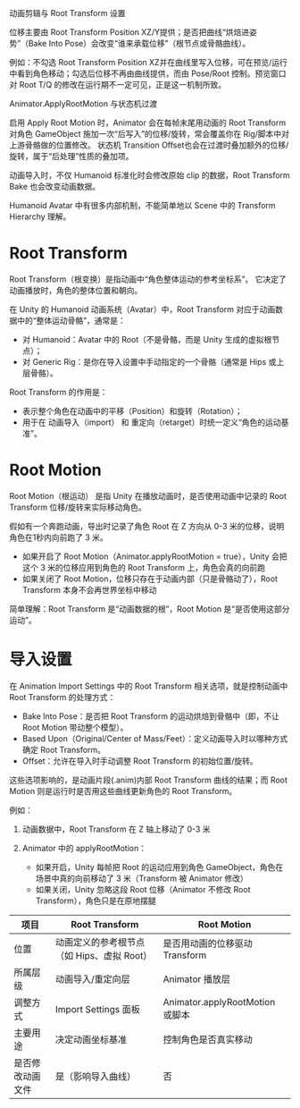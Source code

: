 动画剪辑与 Root Transform 设置

位移主要由 ​​Root Transform Position XZ/Y​​ 提供；是否把曲线“烘焙进姿势”（Bake Into Pose）会改变“谁来承载位移”（根节点或骨骼曲线）。

例如：不勾选 ​​Root Transform Position XZ​​ 并在曲线里写入位移，可在预览/运行中看到角色移动；勾选后位移不再由曲线提供，而由 Pose/Root 控制。预览窗口对 Root T/Q 的修改在运行期不一定可见，正是这一机制所致。

Animator.ApplyRootMotion 与状态机过渡

启用 ​​Apply Root Motion​​ 时，Animator 会在每帧末尾用动画的 ​​Root Transform​​ 对角色 GameObject 施加一次“后写入”的位移/旋转，常会覆盖你在 Rig/脚本中对上游骨骼做的位置修改。
状态机 ​​Transition Offset​​ 也会在过渡时叠加额外的位移/旋转，属于“后处理”性质的叠加项。

动画导入时，不仅 Humanoid 标准化时会修改原始 clip 的数据，Root Transform Bake 也会改变动画数据。

Humanoid Avatar 中有很多内部机制，不能简单地以 Scene 中的 Transform Hierarchy 理解。

# Root Transform

Root Transform（根变换）是指动画中“角色整体运动的参考坐标系”。
它决定了动画播放时，角色的整体位置和朝向。

在 Unity 的 Humanoid 动画系统（Avatar）中，Root Transform 对应于动画数据中的“整体运动骨骼”，通常是：

- 对 Humanoid：Avatar 中的 Root（不是骨骼，而是 Unity 生成的虚拟根节点）；
- 对 Generic Rig：是你在导入设置中手动指定的一个骨骼（通常是 Hips 或上层骨骼）。

Root Transform 的作用是：

- 表示整个角色在动画中的平移（Position）和旋转（Rotation）；
- 用于在 动画导入（import） 和 重定向（retarget）时统一定义“角色的运动基准”。

# Root Motion

Root Motion（根运动） 是指 Unity 在播放动画时，是否使用动画中记录的 Root Transform 位移/旋转来实际移动角色。

假如有一个奔跑动画，导出时记录了角色 Root 在 Z 方向从 0-3 米的位移，说明角色在1秒内向前跑了 3 米。

* 如果开启了 Root Motion（Animator.applyRootMotion = true），Unity 会把这个 3 米的位移应用到角色的 Root Transform 上，角色会真的向前跑
* 如果关闭了 Root Motion，位移只存在于动画内部（只是骨骼动了），Root Transform 本身不会再世界坐标中移动

简单理解：Root Transform 是“动画数据的根”，Root Motion 是“是否使用这部分运动”。

# 导入设置

在 Animation Import Settings 中的 Root Transform 相关选项，就是控制动画中 Root Transform 的处理方式：

- Bake Into Pose：是否把 Root Transform 的运动烘焙到骨骼中（即，不让 Root Motion 带动整个模型）。
- Based Upon（Original/Center of Mass/Feet）：定义动画导入时以哪种方式确定 Root Transform。
- Offset：允许在导入时手动调整 Root Transform 的初始位置/旋转。

这些选项影响的，是动画片段(.anim)内部 Root Transform 曲线的结果；而 Root Motion 则是运行时是否用这些曲线更新角色的 Root Transform。

例如：

1. 动画数据中，Root Transform 在 Z 轴上移动了 0-3 米
2. Animator 中的 applyRootMotion：

   - 如果开启，Unity 每帧把 Root 的运动应用到角色 GameObject，角色在场景中真的向前移动了 3 米（Transform 被 Animator 修改）
   - 如果关闭，Unity 忽略这段 Root 位移（Animator 不修改 Root Transform），角色只是在原地摆腿


| 项目       | Root Transform             | Root Motion                  |
| -------- | -------------------------- | ---------------------------- |
| 位置       | 动画定义的参考根节点（如 Hips、虚拟 Root） | 是否用动画的位移驱动 Transform         |
| 所属层级     | 动画导入/重定向层                  | Animator 播放层                 |
| 调整方式     | Import Settings 面板         | Animator.applyRootMotion 或脚本 |
| 主要用途     | 决定动画坐标基准                   | 控制角色是否真实移动                   |
| 是否修改动画文件 | 是（影响导入曲线）                  | 否                            |
